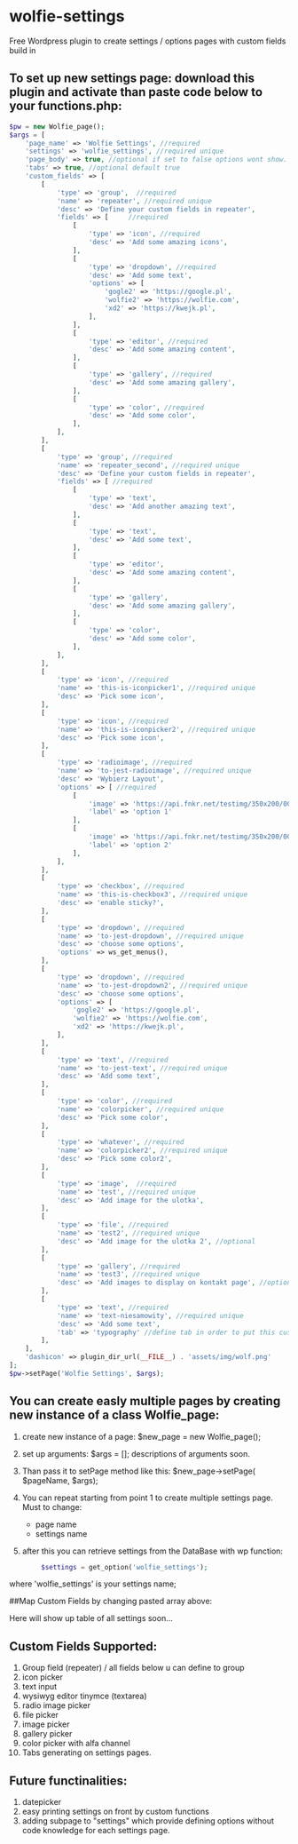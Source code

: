 # wolfie-settings
Free Wordpress plugin to create settings / options pages with custom fields build in

## To set up new settings page: download this plugin and activate than paste code below to your functions.php:

```php
$pw = new Wolfie_page();
$args = [
	'page_name' => 'Wolfie Settings', //required
	'settings' => 'wolfie_settings', //required unique
	'page_body' => true, //optional if set to false options wont show. You can use action hook wolfie_page_['page_name']
	'tabs' => true, //optional default true
	'custom_fields' => [
		[
			'type' => 'group',	//required
			'name' => 'repeater', //required unique
			'desc' => 'Define your custom fields in repeater',
			'fields' => [     //required
				[	
					'type' => 'icon', //required 
					'desc' => 'Add some amazing icons',
				],
				[	
					'type' => 'dropdown', //required 
					'desc' => 'Add some text',
					'options' => [
						'gogle2' => 'https://google.pl',  
						'wolfie2' => 'https://wolfie.com', 
						'xd2' => 'https://kwejk.pl',		 
					],
				],
				[	
					'type' => 'editor', //required 
					'desc' => 'Add some amazing content',
				],
				[	
					'type' => 'gallery', //required 
					'desc' => 'Add some amazing gallery',
				],
				[	
					'type' => 'color', //required 
					'desc' => 'Add some color',
				],
			],
		],
		[
			'type' => 'group', //required
			'name' => 'repeater_second', //required unique
			'desc' => 'Define your custom fields in repeater',
			'fields' => [ //required 
				[	
					'type' => 'text',
					'desc' => 'Add another amazing text',
				],
				[	
					'type' => 'text',
					'desc' => 'Add some text',
				],
				[	
					'type' => 'editor',
					'desc' => 'Add some amazing content',
				],
				[	
					'type' => 'gallery',
					'desc' => 'Add some amazing gallery',
				],
				[	
					'type' => 'color',
					'desc' => 'Add some color',
				],
			],
		],
		[
			'type' => 'icon', //required 
			'name' => 'this-is-iconpicker1', //required unique
			'desc' => 'Pick some icon',
		],
		[
			'type' => 'icon', //required 
			'name' => 'this-is-iconpicker2', //required unique
			'desc' => 'Pick some icon',
		],
		[	
			'type' => 'radioimage', //required 
			'name' => 'to-jest-radioimage', //required unique
			'desc' => 'Wybierz Layout',
			'options' => [ //required 
				[
					'image' => 'https://api.fnkr.net/testimg/350x200/00CED1/FFF/?text=img+placeholder',
					'label' => 'option 1'
				],
				[
					'image' => 'https://api.fnkr.net/testimg/350x200/00CED1/FFF/?text=img+placeholder',
					'label' => 'option 2'
				],
			],
		],
		[
			'type' => 'checkbox', //required 
			'name' => 'this-is-checkbox3', //required unique
			'desc' => 'enable sticky?',
		],
		[	
			'type' => 'dropdown', //required 
			'name' => 'to-jest-dropdown', //required unique
			'desc' => 'choose some options',
			'options' => ws_get_menus(),
		],
		[	
			'type' => 'dropdown', //required 
			'name' => 'to-jest-dropdown2', //required unique
			'desc' => 'choose some options',
			'options' => [
				'gogle2' => 'https://google.pl',  
				'wolfie2' => 'https://wolfie.com', 
				'xd2' => 'https://kwejk.pl',		 
			],
		],
		[
			'type' => 'text', //required 
			'name' => 'to-jest-text', //required unique
			'desc' => 'Add some text',
		],
		[	
			'type' => 'color', //required 
			'name' => 'colorpicker', //required unique
			'desc' => 'Pick some color',
		],
		[	
			'type' => 'whatever', //required 
			'name' => 'colorpicker2', //required unique
			'desc' => 'Pick some color2',
		],
		[	
			'type' => 'image',  //required 
			'name' => 'test', //required unique
			'desc' => 'Add image for the ulotka',
		],
		[	
			'type' => 'file', //required 
			'name' => 'test2', //required unique
			'desc' => 'Add image for the ulotka 2', //optional
		],
		[	
			'type' => 'gallery', //required 
			'name' => 'test3', //required unique
			'desc' => 'Add images to display on kontakt page', //optional
		],
		[	
			'type' => 'text', //required 
			'name' => 'text-niesamowity', //required unique
			'desc' => 'Add some text',
			'tab' => 'typography' //define tab in order to put this custom field to tab called typography
		],
	],
	'dashicon' => plugin_dir_url(__FILE__) . 'assets/img/wolf.png'
];
$pw->setPage('Wolfie Settings', $args);

```

## You can create easly multiple pages by creating new instance of a class Wolfie_page:

1. create new instance of a page: $new_page = new Wolfie_page();

2. set up arguments: $args = [];
   descriptions of arguments soon.

3. Than pass it to setPage method like this: $new_page->setPage( $pageName, $args);

4. You can repeat starting from point 1 to create multiple settings page. Must to change:
	- page name
	- settings name 

5. after this you can retrieve settings from the DataBase with wp function: 
```php
        $settings = get_option('wolfie_settings');
```
where 'wolfie_settings' is your settings name;

##Map Custom Fields by changing pasted array above:

Here will show up table of all settings soon...

## Custom Fields Supported:
1. Group field (repeater) / all fields below u can define to group
2. icon picker
3. text input
4. wysiwyg editor tinymce (textarea)
5. radio image picker
6. file picker
7. image picker
8. gallery picker
9. color picker with alfa channel
10. Tabs generating on settings pages.


## Future functinalities:
1. datepicker
2. easy printing settings on front by custom functions
3. adding subpage to "settings" which provide defining options without code knowledge for each settings page.